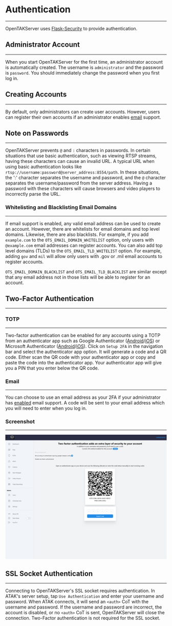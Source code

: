 # Authentication

***

OpenTAKServer uses [Flask-Security](https://flask-security-too.readthedocs.io/en/stable/) to provide authentication.

## Administrator Account

***

When you start OpenTAKServer for the first time, an administrator account is automatically created. The username
is `administrator` and the password is `password`. You should immediately change the password when you first log in.

## Creating Accounts

***

By default, only administrators can create user accounts. However, users can register their own accounts if an administrator
enables [email](email.md) support.

## Note on Passwords

***

OpenTAKServer prevents `@` and `:` characters in passwords. In certain situations that use basic authentication, 
such as viewing RTSP streams, having these characters can cause an invalid URL. A typical URL when using basic authentication
looks like `rtsp://username:password@server_address:8554/path`. In these situations, the ':' character separates the
username and password, and the `@` character separates the username/password from the server address. Having a password
with these characters will cause browsers and video players to incorrectly parse the URL.

### Whitelisting and Blacklisting Email Domains

***

If email support is enabled, any valid email address can be used to create an account. However, there are whitelists
for email domains and top level domains. Likewise, there are also blacklists. For example, if you add `example.com` to 
the `OTS_EMAIL_DOMAIN_WHITELIST` option, only users with `@example.com` email addresses can register accounts.
You can also add top level domains (TLDs) to the `OTS_EMAIL_TLD_WHITELIST` option. For example, adding `gov` and `mil`
will allow only users with .gov or .mil email accounts to register accounts.

`OTS_EMAIL_DOMAIN_BLACKLIST` and `OTS_EMAIL_TLD_BLACKLIST` are similar except that any email address not in those
lists will be able to register for an account.

## Two-Factor Authentication

***

### TOTP

***

Two-factor authentication can be enabled for any accounts using a TOTP from an authenticator app such as Google Authenticator
([Android](https://play.google.com/store/apps/details?id=com.google.android.apps.authenticator2&hl=en_US&gl=US)/[iOS](https://apps.apple.com/us/app/google-authenticator/id388497605)) or
Microsoft Authenticator ([Android](https://play.google.com/store/apps/details?id=com.azure.authenticator)/[iOS](https://apps.apple.com/us/app/microsoft-authenticator/id983156458)).
Click on `Setup 2FA` in the navigation bar and select the authenticator app option. It will generate a code and a QR code.
Either scan the QR code with your authenticator app or copy and paste the code into the authenticator app. Your authenticator
app will give you a PIN that you enter below the QR code.

### Email

***

You can choose to use an email address as your 2FA if your administrator has [enabled](email.md) email support. A code
will be sent to your email address which you will need to enter when you log in.

### Screenshot

***

![!2FA Setup](images/2fa_setup.png)

## SSL Socket Authentication

***

Connecting to OpenTAKServer's SSL socket requires authentication. In ATAK's server setup, tap `Use Authentication`
and enter your username and password. When ATAK connects, it will send an `<auth>` CoT with the username
and password. If the username and password are incorrect, the account is disabled, or no `<auth>` CoT is sent,
OpenTAKServer will close the connection. Two-Factor authentication is not required for the SSL socket.